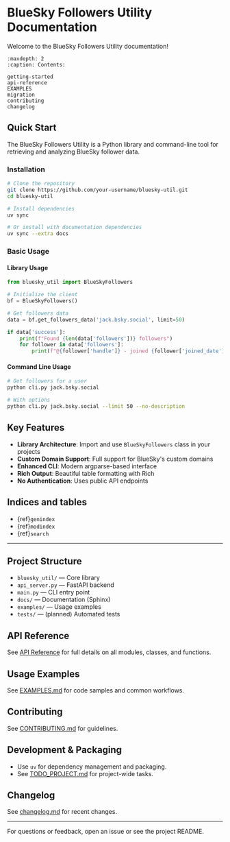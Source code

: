 # BlueSky Followers Utility Documentation

Welcome to the BlueSky Followers Utility documentation!

```{toctree}
:maxdepth: 2
:caption: Contents:

getting-started
api-reference
EXAMPLES
migration
contributing
changelog
```

## Quick Start

The BlueSky Followers Utility is a Python library and command-line tool for retrieving and analyzing BlueSky follower data.

### Installation

```bash
# Clone the repository
git clone https://github.com/your-username/bluesky-util.git
cd bluesky-util

# Install dependencies
uv sync

# Or install with documentation dependencies
uv sync --extra docs
```

### Basic Usage

#### Library Usage

```python
from bluesky_util import BlueSkyFollowers

# Initialize the client
bf = BlueSkyFollowers()

# Get followers data
data = bf.get_followers_data('jack.bsky.social', limit=50)

if data['success']:
    print(f"Found {len(data['followers'])} followers")
    for follower in data['followers']:
        print(f"@{follower['handle']} - joined {follower['joined_date']}")
```

#### Command Line Usage

```bash
# Get followers for a user
python cli.py jack.bsky.social

# With options
python cli.py jack.bsky.social --limit 50 --no-description
```

## Key Features

- **Library Architecture**: Import and use `BlueSkyFollowers` class in your projects
- **Custom Domain Support**: Full support for BlueSky's custom domains
- **Enhanced CLI**: Modern argparse-based interface
- **Rich Output**: Beautiful table formatting with Rich
- **No Authentication**: Uses public API endpoints

## Indices and tables

- {ref}`genindex`
- {ref}`modindex`
- {ref}`search`

---

## Project Structure

- `bluesky_util/` — Core library
- `api_server.py` — FastAPI backend
- `main.py` — CLI entry point
- `docs/` — Documentation (Sphinx)
- `examples/` — Usage examples
- `tests/` — (planned) Automated tests

## API Reference
See [API Reference](api-reference.md) for full details on all modules, classes, and functions.

## Usage Examples
See [EXAMPLES.md](EXAMPLES.md) for code samples and common workflows.

## Contributing
See [CONTRIBUTING.md](../CONTRIBUTING.md) for guidelines.

## Development & Packaging
- Use `uv` for dependency management and packaging.
- See [TODO_PROJECT.md](../TODO_PROJECT.md) for project-wide tasks.

## Changelog
See [changelog.md](changelog.md) for recent changes.

---

For questions or feedback, open an issue or see the project README.
